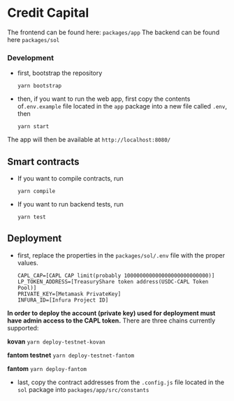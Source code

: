 # Credit Capital

The frontend can be found here: ``packages/app``
The backend can be found here ``packages/sol``

### Development
- first, bootstrap the repository

    ``yarn bootstrap``

- then, if you want to run the web app, first copy the contents of``.env.example`` file located in the ``app`` package into a new file called ``.env``, then

    ``yarn start``

The app will then be available at ``http://localhost:8080/``


## Smart contracts
- If you want to compile contracts, run

    ``yarn compile``

- If you want to run backend tests, run

    ``yarn test``

## Deployment
- first, replace the properties in the ``packages/sol/.env`` file with the proper values.

    ```
    CAPL_CAP=[CAPL CAP limit(probably 100000000000000000000000000)]
    LP_TOKEN_ADDRESS=[TreasuryShare token address(USDC-CAPL Token Pool)]
    PRIVATE_KEY=[Metamask PrivateKey]
    INFURA_ID=[Infura Project ID]
    ```
**In order to deploy the account (private key) used for deployment must have admin access to the CAPL token.**
There are three chains currently supported:

**kovan**
``yarn deploy-testnet-kovan``

**fantom testnet**
``yarn deploy-testnet-fantom``

**fantom**
``yarn deploy-fantom``

- last, copy the contract addresses from the ``.config.js`` file located in the ``sol`` package into ``packages/app/src/constants``